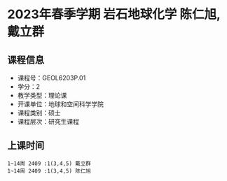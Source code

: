 # 2023年春季学期 岩石地球化学 陈仁旭, 戴立群






## 课程信息

- 课程号：GEOL6203P.01
- 学分：2
- 教学类型：理论课
- 开课单位：地球和空间科学学院
- 课程类别：硕士
- 课程层次：研究生课程

## 上课时间

```
1~14周 2409 :1(3,4,5) 戴立群
1~14周 2409 :1(3,4,5) 陈仁旭
```

